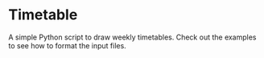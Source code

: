 # Timetable
A simple Python script to draw weekly timetables.
Check out the examples to see how to format the input files.
